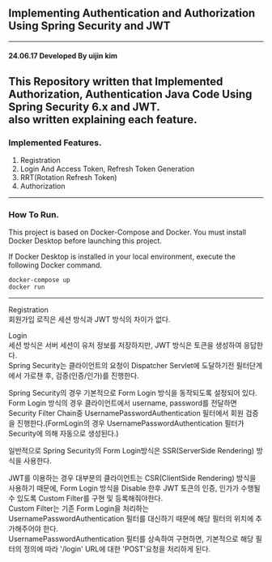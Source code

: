 ## Implementing Authentication and Authorization Using Spring Security and JWT

---
#### 24.06.17 Developed By uijin kim  
This Repository written that Implemented Authorization, Authentication Java Code Using Spring Security 6.x and JWT.  
also written explaining each feature.
--- 
### Implemented Features.
1. Registration
2. Login And Access Token, Refresh Token Generation
3. RRT(Rotation Refresh Token)
4. Authorization

---
### How To Run.
This project is based on Docker-Compose and Docker.
You must install Docker Desktop before launching this project.

If Docker Desktop is installed in your local environment, execute the following Docker command.

~~~
docker-compose up
docker run
~~~
---
Registration  
회원가입 로직은 세션 방식과 JWT 방식의 차이가 없다.

  
Login  
세션 방식은 서버 세션이 유저 정보를 저장하지만, JWT 방식은 토큰을 생성하여 응답한다.  
Spring Security는 클라이언트의 요청이 Dispatcher Servlet에 도달하기전 필터단계에서 가로챈 후, 검증(인증/인가)를 진행한다.  

Spring Security의 경우 기본적으로 Form Login 방식을 동작되도록 설정되어 있다.  
Form Login 방식의 경우 클라이언트에서 username, password를 전달하면 Security Filter Chain중 UsernamePasswordAuthentication 필터에서 
회원 검증을 진행한다.(FormLogin의 경우 UsernamePasswordAuthentication 필터가 Security에 의해 자동으로 생성된다.)
  
일반적으로 Spring Security의 Form Login방식은 SSR(ServerSide Rendering) 방식을 사용한다.  

JWT를 이용하는 경우 대부분의 클라이언트는 CSR(ClientSide Rendering) 방식을 사용하기 때문에, Form Login 방식을 Disable 한후
JWT 토큰의 인증, 인가가 수행될 수 있도록 Custom Filter를 구현 및 등록해줘야한다.  
Custom Filter는 기존 Form Login을 처리하는 UsernamePasswordAuthentication 필터를 대신하기 때문에 해당 필터의 위치에 추가해주어야 한다.  
UsernamePasswordAuthentication 필터를 상속하여 구현하면, 기본적으로 해당 필터의 정의에 따라 '/login' URL에 대한 'POST'요청을 처리하게 된다.

